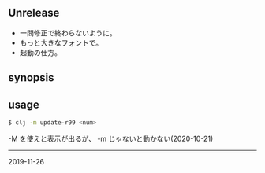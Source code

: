## Unrelease
* 一問修正で終わらないように。
* もっと大きなフォントで。
* 起動の仕方。

## synopsis

## usage

```sh
$ clj -m update-r99 <num>
```

-M を使えと表示が出るが、 -m じゃないと動かない(2020-10-21)

---
2019-11-26
